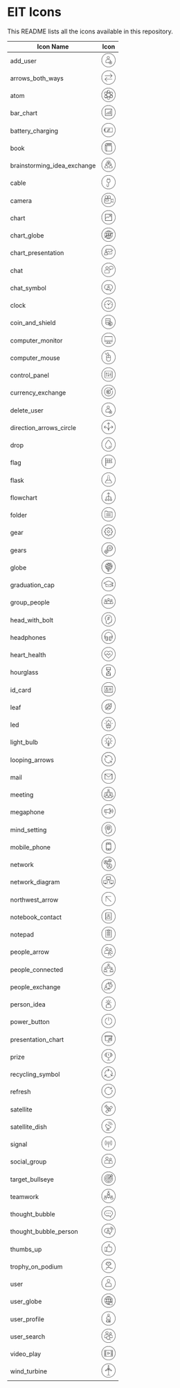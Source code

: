 # EIT Icons

This README lists all the icons available in this repository.

| Icon Name | Icon |
|---|---|
| add_user | <img src="icons/add_user.svg" width="32"/> |
| arrows_both_ways | <img src="icons/arrows_both_ways.svg" width="32"/> |
| atom | <img src="icons/atom.svg" width="32"/> |
| bar_chart | <img src="icons/bar_chart.svg" width="32"/> |
| battery_charging | <img src="icons/battery_charging.svg" width="32"/> |
| book | <img src="icons/book.svg" width="32"/> |
| brainstorming_idea_exchange | <img src="icons/brainstorming_idea_exchange.svg" width="32"/> |
| cable | <img src="icons/cable.svg" width="32"/> |
| camera | <img src="icons/camera.svg" width="32"/> |
| chart | <img src="icons/chart.svg" width="32"/> |
| chart_globe | <img src="icons/chart_globe.svg" width="32"/> |
| chart_presentation | <img src="icons/chart_presentation.svg" width="32"/> |
| chat | <img src="icons/chat.svg" width="32"/> |
| chat_symbol | <img src="icons/chat_symbol.svg" width="32"/> |
| clock | <img src="icons/clock.svg" width="32"/> |
| coin_and_shield | <img src="icons/coin_and_shield.svg" width="32"/> |
| computer_monitor | <img src="icons/computer_monitor.svg" width="32"/> |
| computer_mouse | <img src="icons/computer_mouse.svg" width="32"/> |
| control_panel | <img src="icons/control_panel.svg" width="32"/> |
| currency_exchange | <img src="icons/currency_exchange.svg" width="32"/> |
| delete_user | <img src="icons/delete_user.svg" width="32"/> |
| direction_arrows_circle | <img src="icons/direction_arrows_circle.svg" width="32"/> |
| drop | <img src="icons/drop.svg" width="32"/> |
| flag | <img src="icons/flag.svg" width="32"/> |
| flask | <img src="icons/flask.svg" width="32"/> |
| flowchart | <img src="icons/flowchart.svg" width="32"/> |
| folder | <img src="icons/folder.svg" width="32"/> |
| gear | <img src="icons/gear.svg" width="32"/> |
| gears | <img src="icons/gears.svg" width="32"/> |
| globe | <img src="icons/globe.svg" width="32"/> |
| graduation_cap | <img src="icons/graduation_cap.svg" width="32"/> |
| group_people | <img src="icons/group_people.svg" width="32"/> |
| head_with_bolt | <img src="icons/head_with_bolt.svg" width="32"/> |
| headphones | <img src="icons/headphones.svg" width="32"/> |
| heart_health | <img src="icons/heart_health.svg" width="32"/> |
| hourglass | <img src="icons/hourglass.svg" width="32"/> |
| id_card | <img src="icons/id_card.svg" width="32"/> |
| leaf | <img src="icons/leaf.svg" width="32"/> |
| led | <img src="icons/led.svg" width="32"/> |
| light_bulb | <img src="icons/light_bulb.svg" width="32"/> |
| looping_arrows | <img src="icons/looping_arrows.svg" width="32"/> |
| mail | <img src="icons/mail.svg" width="32"/> |
| meeting | <img src="icons/meeting.svg" width="32"/> |
| megaphone | <img src="icons/megaphone.svg" width="32"/> |
| mind_setting | <img src="icons/mind_setting.svg" width="32"/> |
| mobile_phone | <img src="icons/mobile_phone.svg" width="32"/> |
| network | <img src="icons/network.svg" width="32"/> |
| network_diagram | <img src="icons/network_diagram.svg" width="32"/> |
| northwest_arrow | <img src="icons/northwest_arrow.svg" width="32"/> |
| notebook_contact | <img src="icons/notebook_contact.svg" width="32"/> |
| notepad | <img src="icons/notepad.svg" width="32"/> |
| people_arrow | <img src="icons/people_arrow.svg" width="32"/> |
| people_connected | <img src="icons/people_connected.svg" width="32"/> |
| people_exchange | <img src="icons/people_exchange.svg" width="32"/> |
| person_idea | <img src="icons/person_idea.svg" width="32"/> |
| power_button | <img src="icons/power_button.svg" width="32"/> |
| presentation_chart | <img src="icons/presentation_chart.svg" width="32"/> |
| prize | <img src="icons/prize.svg" width="32"/> |
| recycling_symbol | <img src="icons/recycling_symbol.svg" width="32"/> |
| refresh | <img src="icons/refresh.svg" width="32"/> |
| satellite | <img src="icons/satellite.svg" width="32"/> |
| satellite_dish | <img src="icons/satellite_dish.svg" width="32"/> |
| signal | <img src="icons/signal.svg" width="32"/> |
| social_group | <img src="icons/social_group.svg" width="32"/> |
| target_bullseye | <img src="icons/target_bullseye.svg" width="32"/> |
| teamwork | <img src="icons/teamwork.svg" width="32"/> |
| thought_bubble | <img src="icons/thought_bubble.svg" width="32"/> |
| thought_bubble_person | <img src="icons/thought_bubble_person.svg" width="32"/> |
| thumbs_up | <img src="icons/thumbs_up.svg" width="32"/> |
| trophy_on_podium | <img src="icons/trophy_on_podium.svg" width="32"/> |
| user | <img src="icons/user.svg" width="32"/> |
| user_globe | <img src="icons/user_globe.svg" width="32"/> |
| user_profile | <img src="icons/user_profile.svg" width="32"/> |
| user_search | <img src="icons/user_search.svg" width="32"/> |
| video_play | <img src="icons/video_play.svg" width="32"/> |
| wind_turbine | <img src="icons/wind_turbine.svg" width="32"/> |
